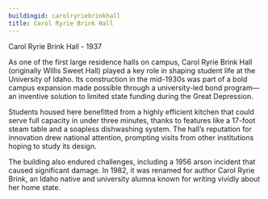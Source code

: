 ```yaml
---
buildingid: carolryriebrinkhall
title: Carol Ryrie Brink Hall
---
```


Carol Ryrie Brink Hall - 1937

As one of the first large residence halls on campus, Carol Ryrie Brink Hall (originally Willis Sweet Hall) played a key role in shaping student life at the University of Idaho. Its construction in the mid-1930s was part of a bold campus expansion made possible through a university-led bond program—an inventive solution to limited state funding during the Great Depression. 

Students housed here benefitted from a highly efficient kitchen that could serve full capacity in under three minutes, thanks to features like a 17-foot steam table and a soapless dishwashing system. The hall’s reputation for innovation drew national attention, prompting visits from other institutions hoping to study its design. 

The building also endured challenges, including a 1956 arson incident that caused significant damage. In 1982, it was renamed for author Carol Ryrie Brink, an Idaho native and university alumna known for writing vividly about her home state.
